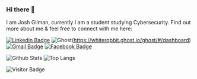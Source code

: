 ### Hi there 👋

I am Josh Gilman, currently I am a student studying Cybersecurity. Find out more about me & feel free to connect with me here:

[![Linkedin Badge](https://img.shields.io/badge/-JoshuaGilman-blue?style=flat-square&logo=Linkedin&logoColor=white&link=https://www.linkedin.com/in/joshua-gilman/)](https://www.linkedin.com/in/joshua-gilman/)
![Ghost](https://img.shields.io/badge/ghost-000?style=for-the-badge&logo=ghost&logoColor=%23F7DF1E)(https://whiterqbbit.ghost.io/ghost/#/dashboard)
[![Gmail Badge](https://img.shields.io/badge/-IAmJoshGilman@gmail.com-c14438?style=flat-square&logo=Gmail&logoColor=white&link=mailto:IAmJoshGilamn@gmail.com)](mailto:IAmJoshGilman@gmail.com)
[![Facebook Badge](https://img.shields.io/badge/rashedul.alam.anik.2-1877F2?style=flat-square&logo=facebook&logoColor=white&link=https://www.facebook.com/rashedul.alam.anik.2/)](https://www.facebook.com/rashedul.alam.anik.2/)


<!-- ## ⚡ Technologies -->


![Github Stats](https://github-readme-stats.vercel.app/api?username=WhiteRqbbitt&count_private=true&show_icons=true&include_all_commits=true)
![Top Langs](https://github-readme-stats.vercel.app/api/top-langs/?username=WhiteRqbbitt&hide=TeX&layout=compact)

![Visitor Badge](https://visitor-badge.laobi.icu/badge?page_id=WhiteRqbbitt.WhiteRqbbitt)

<!--
**WhiteRqbbitt/WhiteRqbbitt** is a ✨ _special_ ✨ repository because its `README.md` (this file) appears on your GitHub profile.

Here are some ideas to get you started:

- 🔭 I’m currently working on ...
- 🌱 I’m currently learning ...
- 👯 I’m looking to collaborate on ...
- 🤔 I’m looking for help with ...
- 💬 Ask me about ...
- 📫 How to reach me: ...
- 😄 Pronouns: ...
- ⚡ Fun fact: ...
-->
